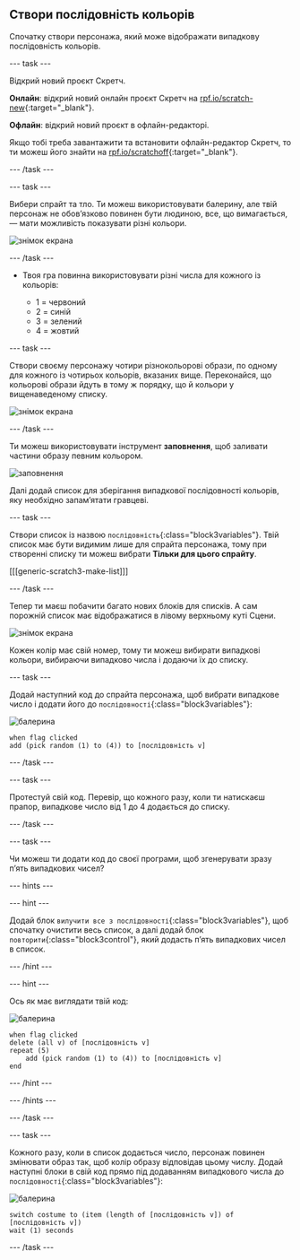 ## Створи послідовність кольорів

Спочатку створи персонажа, який може відображати випадкову послідовність кольорів.

--- task ---

Відкрий новий проєкт Скретч.

**Онлайн**: відкрий новий онлайн проєкт Скретч на [rpf.io/scratch-new](https://rpf.io/scratch-new){:target="_blank"}.

**Офлайн**: відкрий новий проєкт в офлайн-редакторі.

Якщо тобі треба завантажити та встановити офлайн-редактор Скретч, то ти можеш його знайти на [rpf.io/scratchoff](https://rpf.io/scratchoff){:target="_blank"}.

--- /task ---

--- task ---

Вибери спрайт та тло. Ти можеш використовувати балерину, але твій персонаж не обов’язково повинен бути людиною, все, що вимагається, — мати можливість показувати різні кольори.

![знімок екрана](images/colour-sprite.png)

--- /task ---

+ Твоя гра повинна використовувати різні числа для кожного із кольорів:
    
    + 1 = червоний
    + 2 = синій
    + 3 = зелений
    + 4 = жовтий

--- task ---

Створи своєму персонажу чотири різнокольорові образи, по одному для кожного із чотирьох кольорів, вказаних вище. Переконайся, що кольорові образи йдуть в тому ж порядку, що й кольори у вищенаведеному списку.

![знімок екрана](images/colour-costume.png)

--- /task ---

Ти можеш використовувати інструмент **заповнення**, щоб заливати частини образу певним кольором.

![заповнення](images/color-a-shape.png)

Далі додай список для зберігання випадкової послідовності кольорів, яку необхідно запам’ятати гравцеві.

--- task ---

Створи список із назвою `послідовність`{:class="block3variables"}. Твій список має бути видимим лише для спрайта персонажа, тому при створенні списку ти можеш вибрати **Тільки для цього спрайту**.

[[[generic-scratch3-make-list]]]

--- /task ---

Тепер ти маєш побачити багато нових блоків для списків. А сам порожній список має відображатися в лівому верхньому куті Сцени.

![знімок екрана](images/colour-list-blocks-annotated.png)

Кожен колір має свій номер, тому ти можеш вибирати випадкові кольори, вибираючи випадково числа і додаючи їх до списку.

--- task ---

Додай наступний код до спрайта персонажа, щоб вибрати випадкове число і додати його до `послідовності`{:class="block3variables"}:

![балерина](images/ballerina.png)

```blocks3
when flag clicked
add (pick random (1) to (4)) to [послідовність v]
```

--- /task ---

--- task ---

Протестуй свій код. Перевір, що кожного разу, коли ти натискаєш прапор, випадкове число від 1 до 4 додається до списку.

--- /task ---

--- task ---

Чи можеш ти додати код до своєї програми, щоб згенерувати зразу п’ять випадкових чисел?

--- hints ---

--- hint ---

Додай блок `вилучити все з послідовності`{:class="block3variables"}, щоб спочатку очистити весь список, а далі додай блок `повторити`{:class="block3control"}, який додасть п’ять випадкових чисел в список.

--- /hint ---

--- hint ---

Ось як має виглядати твій код:

![балерина](images/ballerina.png)

```blocks3
when flag clicked
delete (all v) of [послідовність v]
repeat (5)
    add (pick random (1) to (4)) to [послідовність v]
end
```

--- /hint ---

--- /hints ---

--- /task ---

--- task ---

Кожного разу, коли в список додається число, персонаж повинен змінювати образ так, щоб колір образу відповідав цьому числу. Додай наступні блоки в свій код прямо під додаванням випадкового числа до `послідовності`{:class="block3variables"}:

![балерина](images/ballerina.png)

```blocks3
switch costume to (item (length of [послідовність v]) of [послідовність v])
wait (1) seconds
```

--- /task ---
